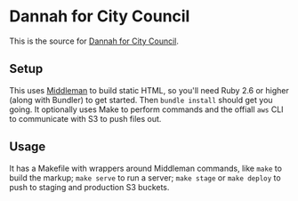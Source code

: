 Dannah for City Council
=======================

This is the source for [Dannah for City Council](https://dannahforcitycouncil.com).

Setup
-----

This uses [Middleman](https://middlemanapp.com/) to build static HTML, so you'll need Ruby 2.6 or higher (along with Bundler) to get started. Then `bundle install` should get you going. It optionally uses Make to perform commands and the offiall `aws` CLI to communicate with S3 to push files out.

Usage
-----

It has a Makefile with wrappers around Middleman commands, like `make` to build the markup; `make serve` to run a server; `make stage` or `make deploy` to push to staging and production S3 buckets.

